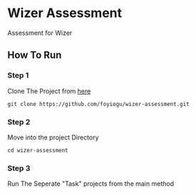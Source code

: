 # Wizer Assessment

Assessment for Wizer

## How To Run

### Step 1
Clone The Project from [here](https://github.com/foyiogu/wizer-assessment.git)

```
git clone https://github.com/foyiogu/wizer-assessment.git
```

### Step 2 
Move into the project Directory

```
cd wizer-assessment
```

### Step 3
Run The Seperate "Task" projects from the main method



